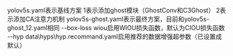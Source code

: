 yolov5s.yaml表示基线方案
1表示添加ghost模块（GhostConv和C3Ghost）
2表示添加CA注意力机制
yolov5s-ghost.yaml表示最终方案，目前和yolov5s-ghost_12.yaml相同
--box-loss wiou启用WIOU损失函数，默认为CIOU损失函数
--hyp data\hyps\hyp.recommand.yaml启用推荐的数据增强超参数（已设置成默认）

